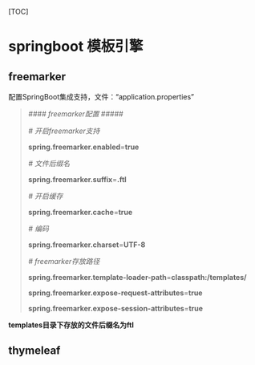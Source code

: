 [TOC]

# springboot 模板引擎

## freemarker

配置SpringBoot集成支持，文件：“application.properties”



> *#### freemarker配置 #####*
>
> *# 开启freemarker支持*
>
> **spring.freemarker.enabled**=**true**
>
> *# 文件后缀名*
>
> **spring.freemarker.suffix**=**.ftl**
>
> *# 开启缓存*
>
> **spring.freemarker.cache**=**true**
>
> *# 编码*
>
> **spring.freemarker.charset**=**UTF-8**
>
> *# freemarker存放路径*
>
> **spring.freemarker.template-loader-path**=**classpath:/templates/**
>
> **spring.freemarker.expose-request-attributes**=**true**
>
> **spring.freemarker.expose-session-attributes**=**true**

**templates目录下存放的文件后缀名为ftl**

## thymeleaf

